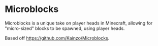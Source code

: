 # Microblocks
Microblocks is a unique take on player heads in Minecraft, allowing for "micro-sized" blocks to be spawned, using player heads. 

Based off https://github.com/Kainzo/Microblocks.